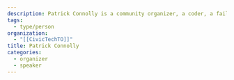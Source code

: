 ```yaml
---
description: Patrick Connolly is a community organizer, a coder, a failed biochemist, and an anarchist sympathizer. He is interested in participatory culture, the changing nature of work, and how we can build communities, organizations and economies that are more open, inclusive, and resilient.
tags:
  - type/person
organization:
  - "[[CivicTechTO]]"
title: Patrick Connolly
categories:
  - organizer
  - speaker
---
```


